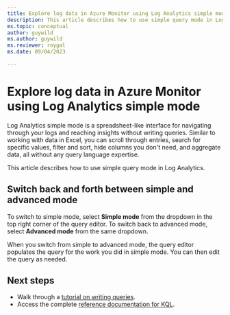 ```yaml
---
title: Explore log data in Azure Monitor using Log Analytics simple mode
description: This article describes how to use simple query mode in Log Analytics
ms.topic: conceptual
author: guywild
ms.author: guywild
ms.reviewer: roygal
ms.date: 09/04/2023

---
```


# Explore log data in Azure Monitor using Log Analytics simple mode 


Log Analytics simple mode is a spreadsheet-like interface for navigating through your logs and reaching insights without writing queries. Similar to working with data in Excel, you can scroll through entries, search for specific values, filter and sort, hide columns you don't need, and aggregate data, all without any query language expertise.

This article describes how to use simple query mode in Log Analytics.     

## Switch back and forth between simple and advanced mode

To switch to simple mode, select **Simple mode** from the dropdown in the top right corner of the query editor. To switch back to advanced mode, select **Advanced mode** from the same dropdown.


When you switch from simple to advanced mode, the query editor populates the query for the work you did in simple mode. You can then edit the query as needed.
 
## Next steps
- Walk through a [tutorial on writing queries](/azure/data-explorer/kusto/query/tutorial?pivots=azuremonitor).
- Access the complete [reference documentation for KQL](/azure/kusto/query/).
